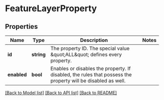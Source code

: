 # FeatureLayerProperty

## Properties
Name | Type | Description | Notes
------------ | ------------- | ------------- | -------------
**id** | **string** | The property ID. The special value \&quot;ALL\&quot; defines every property. | 
**enabled** | **bool** | Enables or disables the property. If disabled, the rules that possess the property will be disabled as well. | 

[[Back to Model list]](../../README.md#documentation-for-models) [[Back to API list]](../../README.md#documentation-for-api-endpoints) [[Back to README]](../../README.md)

